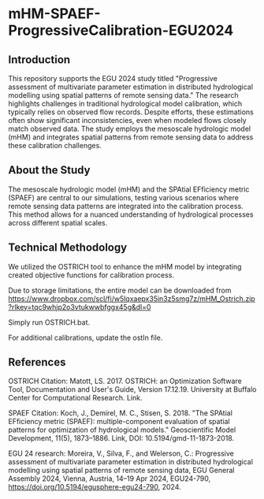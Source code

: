 # mHM-SPAEF-ProgressiveCalibration-EGU2024

## Introduction
This repository supports the EGU 2024 study titled "Progressive assessment of multivariate parameter estimation in distributed hydrological modelling using spatial patterns of remote sensing data." The research highlights challenges in traditional hydrological model calibration, which typically relies on observed flow records. Despite efforts, these estimations often show significant inconsistencies, even when modeled flows closely match observed data. The study employs the mesoscale hydrologic model (mHM) and integrates spatial patterns from remote sensing data to address these calibration challenges.

## About the Study
The mesoscale hydrologic model (mHM) and the SPAtial EFficiency metric (SPAEF) are central to our simulations, testing various scenarios where remote sensing data patterns are integrated into the calibration process. This method allows for a nuanced understanding of hydrological processes across different spatial scales.

## Technical Methodology
We utilized the OSTRICH tool to enhance the mHM model by integrating created objective functions for calibration process.

Due to storage limitations, the entire model can be downloaded from https://www.dropbox.com/scl/fi/w5lqxaepx35in3z5smg7z/mHM_Ostrich.zip?rlkey=tqc9whjp2o3vtukwwbfggx45g&dl=0

Simply run OSTRICH.bat.

For additional calibrations, update the ostIn file.

## References
OSTRICH Citation: Matott, LS. 2017. OSTRICH: an Optimization Software Tool, Documentation and User's Guide, Version 17.12.19. University at Buffalo Center for Computational Research. Link.

SPAEF Citation: Koch, J., Demirel, M. C., Stisen, S. 2018. "The SPAtial EFficiency metric (SPAEF): multiple-component evaluation of spatial patterns for optimization of hydrological models." Geoscientific Model Development, 11(5), 1873–1886. Link, DOI: 10.5194/gmd-11-1873-2018.

EGU 24 research: Moreira, V., Silva, F., and Welerson, C.: Progressive assessment of multivariate parameter estimation in distributed hydrological modelling using spatial patterns of remote sensing data, EGU General Assembly 2024, Vienna, Austria, 14–19 Apr 2024, EGU24-790, https://doi.org/10.5194/egusphere-egu24-790, 2024.

